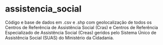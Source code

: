 # assistencia_social
Código e base de dados em .csv e .shp com geolocalização de todos os Centros de Referência de Assistência Social (Cras) e Centros de Referência Especializado de Assistência Social (Creas) geridos pelo Sistema Único de Assistência Social (SUAS) do Ministério da Cidadania.
